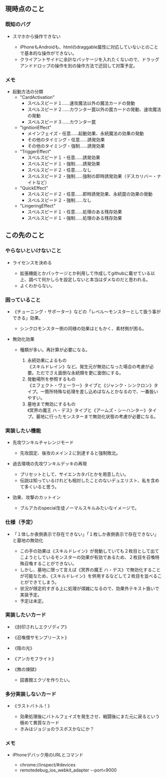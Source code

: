 ## 現時点のこと

### 既知のバグ

- スマホから操作できない

  - iPhoneもAndroidも、htmlのdraggable属性に対応していないとのことで基本的な操作ができない。
  - クライアントサイドに余計なパッケージを入れたくないので、ドラッグアンドドロップの操作を別の操作方法で迂回して対策予定。

### メモ

- 起動方法の分類
  - "CardActivation"
    - スペルスピード１……速攻魔法以外の魔法カードの発動
    - スペルスピード２……カウンター罠以外の罠カードの発動、速攻魔法の発動
    - スペルスピード３……カウンター罠
  - "IgnitionEffect"
    - メインフェイズ・任意……起動効果、永続魔法の効果の発動
    - その他のタイミング・任意……誘発効果
    - その他のタイミング・強制……誘発効果
  - "TriggerEffect"
    - スペルスピード１・任意……誘発効果
    - スペルスピード１・強制……誘発効果
    - スペルスピード２・任意……なし
    - スペルスピード２・強制……強制の即時誘発効果（デスカリバー・ナイトなど）
  - "QuickEffect"
    - スペルスピード２・任意……即時誘発効果、永続罠の効果の発動
    - スペルスピード２・強制……なし
  - "LingeringEffect"
    - スペルスピード１・任意……処理のある残存効果
    - スペルスピード１・強制……処理のある残存効果

## この先のこと

### やらないといけないこと

- ライセンスを決める

  - 拡張機能とかパッケージとか利用して作成してgithubに載せている以上、調べて何かしらを設定しないと本当はダメなのだと思われる。
  - よくわからない。

### 困っていること

- 《チューニング・サポーター》などの「レベル～モンスターとして扱う事ができる」効果。

  - シンクロモンスター側の同様の効果はともかく、素材側が困る。

- 無効化効果

  - 種類が多い。再計算が必要になる。

    1. 永続効果によるもの  
       《スキルドレイン》など。発生元が無効になった場合の考慮が必要。ただでさえ面倒な永続類を更に面倒にする。
    2. 発動場所を参照するもの  
       《エフェクト・ヴェーラー》タイプと《ジャンク・シンクロン》タイプ。一箇所特殊な処理を差し込めばなんとかなるので、一番扱いやすい。
    3. 墓地まで無効にするもの  
       《冥界の魔王 ハ・デス》タイプと《アームズ・シーハンター》タイプ。墓地に行ったモンスターまで無効化状態の考慮が必要になる。

### 実装したい機能

- 先攻ワンキルチャレンジモード

  - 先攻固定、後攻のメイン２に到達すると強制敗北。

- 過去環境の先攻ワンキルデッキの再現

  - プリセットとして、サイエンカタパとかを用意したい。
  - 伝説は知っているけれども相対したことのないデュエリスト、私を含めて多くいると思う。

- 効果、攻撃のカットイン

  - ブルアカのspecial生徒ノーマルスキルみたいなイメージで。

### 仕様（予定）

- 「１体しか表側表示で存在できない」「１枚しか表側表示で存在できない」と墓地の無効化

  - この手の効果は《スキルドレイン》が発動していても２枚目として出てこようとしているモンスターの効果が有効であるため、２枚目を召喚特殊召喚することができない。
  - しかし、墓地に限って言えば《冥界の魔王 ハ・デス》で無効化することが可能なため、《スキルドレイン》を併用するなどして２枚目を並べることができてしまう。
  - 状況が限定的すぎる上に処理が煩雑になるので、効果外テキスト扱いで実装予定。
  - 予定は未定。

### 実装したいカード

- 《封印されしエクゾディア》

- 《召喚僧サモンプリースト》

- 《陰の光》

- 《アンカモフライト》

- 《無の煉獄》

  - 図書館エクゾを作りたい。

### 多分実装しないカード

- 《ラストバトル！》

  - 効果処理後にバトルフェイズを発生させ、戦闘後にまた元に戻るという極めて異質なカード
  - きみはジョジョのラスボスかなにか？

### メモ

- iPhoneデバック用のURLとコマンド

  - chrome://inspect/#devices
  - remotedebug_ios_webkit_adapter --port=9000
